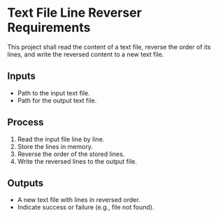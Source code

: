 # Text File Line Reverser Requirements

This project shall read the content of a text file, reverse the order of its lines, and write the reversed content to a new text file.

## Inputs

- Path to the input text file.
- Path for the output text file.

## Process

1. Read the input file line by line.
2. Store the lines in memory.
3. Reverse the order of the stored lines.
4. Write the reversed lines to the output file.

## Outputs

- A new text file with lines in reversed order.
- Indicate success or failure (e.g., file not found).
